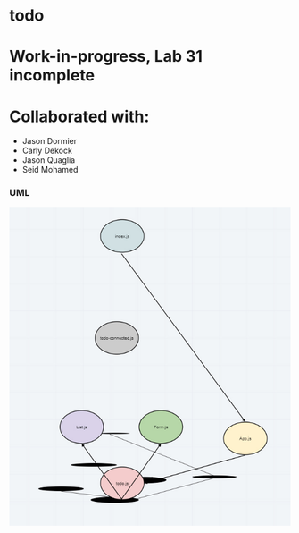 # todo

# Work-in-progress, Lab 31 incomplete

# Collaborated with:
- Jason Dormier
- Carly Dekock
- Jason Quaglia
- Seid Mohamed

### UML
![UML](/uml.jpg)
